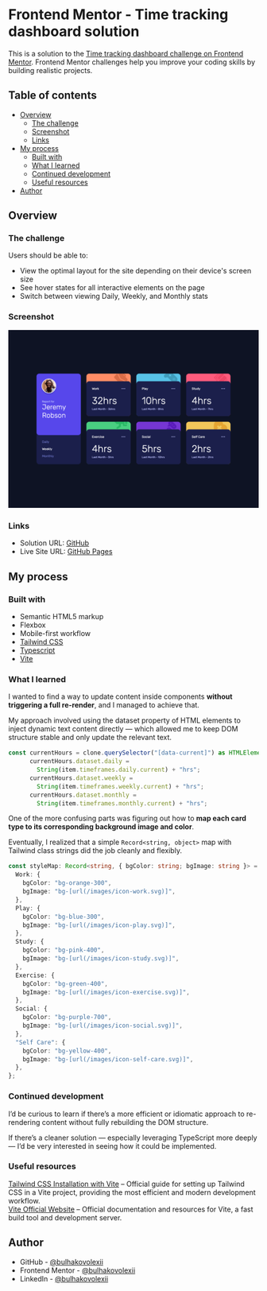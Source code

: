 # Frontend Mentor - Time tracking dashboard solution

This is a solution to the [Time tracking dashboard challenge on Frontend Mentor](https://www.frontendmentor.io/challenges/time-tracking-dashboard-UIQ7167Jw). Frontend Mentor challenges help you improve your coding skills by building realistic projects.

## Table of contents

- [Overview](#overview)
  - [The challenge](#the-challenge)
  - [Screenshot](#screenshot)
  - [Links](#links)
- [My process](#my-process)
  - [Built with](#built-with)
  - [What I learned](#what-i-learned)
  - [Continued development](#continued-development)
  - [Useful resources](#useful-resources)
- [Author](#author)

## Overview

### The challenge

Users should be able to:

- View the optimal layout for the site depending on their device's screen size
- See hover states for all interactive elements on the page
- Switch between viewing Daily, Weekly, and Monthly stats

### Screenshot

![](./screenshot.png)

### Links

- Solution URL: [GitHub](https://github.com/bulhakovolexii/time-tracking-dashboard)
- Live Site URL: [GitHub Pages](https://bulhakovolexii.github.io/time-tracking-dashboard)

## My process

### Built with

- Semantic HTML5 markup
- Flexbox
- Mobile-first workflow
- [Tailwind CSS](https://tailwindcss.com/)
- [Typescript](https://www.typescriptlang.org/)
- [Vite](https://vite.dev/)

### What I learned

I wanted to find a way to update content inside components **without triggering a full re-render**, and I managed to achieve that.

My approach involved using the dataset property of HTML elements to inject dynamic text content directly — which allowed me to keep DOM structure stable and only update the relevant text.

```ts
const currentHours = clone.querySelector("[data-current]") as HTMLElement;
      currentHours.dataset.daily =
        String(item.timeframes.daily.current) + "hrs";
      currentHours.dataset.weekly =
        String(item.timeframes.weekly.current) + "hrs";
      currentHours.dataset.monthly =
        String(item.timeframes.monthly.current) + "hrs";
```

One of the more confusing parts was figuring out how to **map each card type to its corresponding background image and color**.

Eventually, I realized that a simple `Record<string, object>` map with Tailwind class strings did the job cleanly and flexibly.

```ts
const styleMap: Record<string, { bgColor: string; bgImage: string }> = {
  Work: {
    bgColor: "bg-orange-300",
    bgImage: "bg-[url(/images/icon-work.svg)]",
  },
  Play: {
    bgColor: "bg-blue-300",
    bgImage: "bg-[url(/images/icon-play.svg)]",
  },
  Study: {
    bgColor: "bg-pink-400",
    bgImage: "bg-[url(/images/icon-study.svg)]",
  },
  Exercise: {
    bgColor: "bg-green-400",
    bgImage: "bg-[url(/images/icon-exercise.svg)]",
  },
  Social: {
    bgColor: "bg-purple-700",
    bgImage: "bg-[url(/images/icon-social.svg)]",
  },
  "Self Care": {
    bgColor: "bg-yellow-400",
    bgImage: "bg-[url(/images/icon-self-care.svg)]",
  },
};
```

### Continued development

I’d be curious to learn if there’s a more efficient or idiomatic approach to re-rendering content without fully rebuilding the DOM structure.

If there’s a cleaner solution — especially leveraging TypeScript more deeply — I’d be very interested in seeing how it could be implemented.

### Useful resources

[Tailwind CSS Installation with Vite](https://tailwindcss.com/docs/installation/using-vite) – Official guide for setting up Tailwind CSS in a Vite project, providing the most efficient and modern development workflow.  
[Vite Official Website](https://vite.dev/) – Official documentation and resources for Vite, a fast build tool and development server.

## Author

- GitHub - [@bulhakovolexii](https://github.com/bulhakovolexii)
- Frontend Mentor - [@bulhakovolexii](https://www.frontendmentor.io/profile/bulhakovolexii)
- LinkedIn - [@bulhakovolexii](https://www.linkedin.com/in/bulhakovolexii/)
